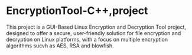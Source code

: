 # EncryptionTool-C++,project
This project is a GUI-Based Linux Encryption and Decryption Tool project, designed to offer a secure, user-friendly solution for file encryption and decryption on Linux platforms, with a focus on multiple encryption algorithms sucvh as AES, RSA and blowfish.

